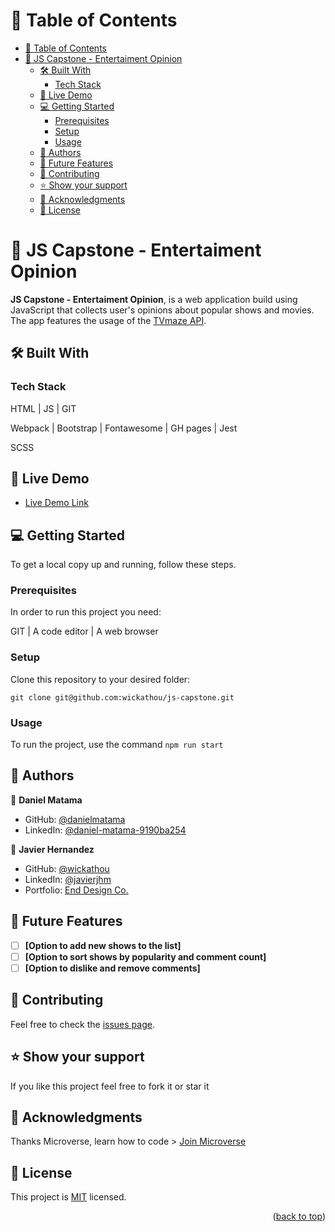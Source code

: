 # 📗 Table of Contents

- [📗 Table of Contents](#-table-of-contents)
- [📖 JS Capstone - Entertaiment Opinion ](#-js-capstone---entertaiment-opinion-)
  - [🛠 Built With ](#-built-with-)
    - [Tech Stack ](#tech-stack-)
  - [🚀 Live Demo ](#-live-demo-)
  - [💻 Getting Started ](#-getting-started-)
    - [Prerequisites](#prerequisites)
    - [Setup](#setup)
    - [Usage](#usage)
  - [👥 Authors ](#-authors-)
  - [🔭 Future Features ](#-future-features-)
  - [🤝 Contributing ](#-contributing-)
  - [⭐️ Show your support ](#️-show-your-support-)
  - [🙏 Acknowledgments ](#-acknowledgments-)
  - [📝 License ](#-license-)

# 📖 JS Capstone - Entertaiment Opinion <a name="about-project"></a>

**JS Capstone - Entertaiment Opinion**, is a web application build using JavaScript that collects user's opinions about popular shows and movies. The app features the usage of the [TVmaze API](https://www.tvmaze.com/api).

## 🛠 Built With <a name="built-with"></a>

### Tech Stack <a name="tech-stack"></a>

HTML | JS | GIT

Webpack | Bootstrap | Fontawesome | GH pages | Jest

SCSS

## 🚀 Live Demo <a name="live-demo"></a>

- [Live Demo Link](https://wickathou.github.io/js-capstone/)

## 💻 Getting Started <a name="getting-started"></a>

To get a local copy up and running, follow these steps.

### Prerequisites

In order to run this project you need:

GIT | A code editor | A web browser

### Setup

Clone this repository to your desired folder:

  `git clone git@github.com:wickathou/js-capstone.git`

### Usage

To run the project, use the command
`npm run start`

## 👥 Authors <a name="author"></a>

👤 **Daniel Matama**

- GitHub: [@danielmatama](https://github.com/danielmatama)
- LinkedIn: [@daniel-matama-9190ba254](https://www.linkedin.com/in/daniel-matama-9190ba254/)

👤 **Javier Hernandez**

- GitHub: [@wickathou](https://github.com/wickathou)
- LinkedIn: [@javierjhm](https://linkedin.com/in/javierjhm)
- Portfolio: [End Design Co.](https://works.enddesign.co/)

## 🔭 Future Features <a name="future-features"></a>

- [ ] **[Option to add new shows to the list]**
- [ ] **[Option to sort shows by popularity and comment count]**
- [ ] **[Option to dislike and remove comments]**

## 🤝 Contributing <a name="contributing"></a>

Feel free to check the [issues page](https://github.com/wickathou/js-capstone/issues).

## ⭐️ Show your support <a name="support"></a>

If you like this project feel free to fork it or star it

## 🙏 Acknowledgments <a name="acknowledgements"></a>

Thanks Microverse, learn how to code > [Join Microverse](https://www.microverse.org/?grsf=9m3hq6)

## 📝 License <a name="license"></a>

This project is [MIT](./LICENSE) licensed.

<p align="right">(<a href="#readme-top">back to top</a>)</p>